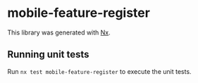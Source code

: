 # mobile-feature-register

This library was generated with [Nx](https://nx.dev).

## Running unit tests

Run `nx test mobile-feature-register` to execute the unit tests.
